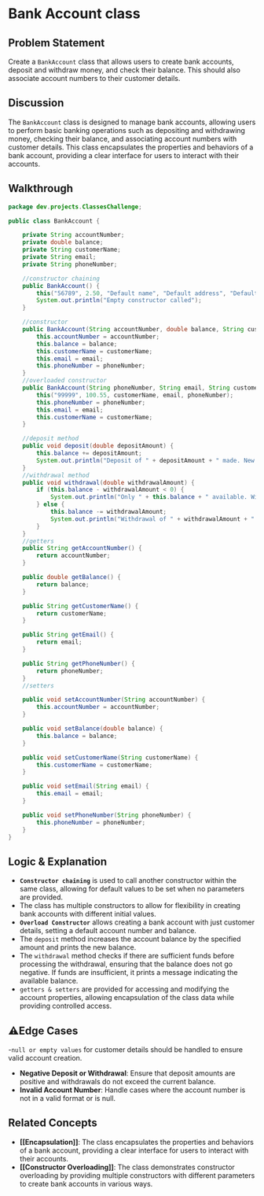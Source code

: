 # Bank Account class
## Problem Statement
Create a `BankAccount` class that allows users to create bank accounts, deposit and withdraw money, and check their balance. This should also associate account numbers to their customer details.
## Discussion
The `BankAccount` class is designed to manage bank accounts, allowing users to perform basic banking operations such as depositing and withdrawing money, checking their balance, and associating account numbers with customer details. This class encapsulates the properties and behaviors of a bank account, providing a clear interface for users to interact with their accounts.
## Walkthrough
```java
package dev.projects.ClassesChallenge;

public class BankAccount {

    private String accountNumber;
    private double balance;
    private String customerName;
    private String email;
    private String phoneNumber;

    //constructor chaining
    public BankAccount() {
        this("56789", 2.50, "Default name", "Default address", "Default phone");
        System.out.println("Empty constructor called");
    }

    //constructor
    public BankAccount(String accountNumber, double balance, String customerName, String email, String phoneNumber) {
        this.accountNumber = accountNumber;
        this.balance = balance;
        this.customerName = customerName;
        this.email = email;
        this.phoneNumber = phoneNumber;
    }
    //overloaded constructor
    public BankAccount(String phoneNumber, String email, String customerName) {
        this("99999", 100.55, customerName, email, phoneNumber);
        this.phoneNumber = phoneNumber;
        this.email = email;
        this.customerName = customerName;
    }

    //deposit method
    public void deposit(double depositAmount) {
        this.balance += depositAmount;
        System.out.println("Deposit of " + depositAmount + " made. New balance is " + this.balance);
    }
    //withdrawal method
    public void withdrawal(double withdrawalAmount) {
        if (this.balance - withdrawalAmount < 0) {
            System.out.println("Only " + this.balance + " available. Withdrawal not processed");
        } else {
            this.balance -= withdrawalAmount;
            System.out.println("Withdrawal of " + withdrawalAmount + " processed. Remaining balance = " + this.balance);
        }
    }
    //getters
    public String getAccountNumber() {
        return accountNumber;
    }

    public double getBalance() {
        return balance;
    }

    public String getCustomerName() {
        return customerName;
    }

    public String getEmail() {
        return email;
    }

    public String getPhoneNumber() {
        return phoneNumber;
    }
    //setters

    public void setAccountNumber(String accountNumber) {
        this.accountNumber = accountNumber;
    }

    public void setBalance(double balance) {
        this.balance = balance;
    }

    public void setCustomerName(String customerName) {
        this.customerName = customerName;
    }

    public void setEmail(String email) {
        this.email = email;
    }

    public void setPhoneNumber(String phoneNumber) {
        this.phoneNumber = phoneNumber;
    }
}
```
## Logic & Explanation
- **`Constructor chaining`** is used to call another constructor within the same class, allowing for default values to be set when no parameters are provided.
- The class has multiple constructors to allow for flexibility in creating bank accounts with different initial values.
- **`Overload Constructor`** allows creating a bank account with just customer details, setting a default account number and balance.
- The `deposit` method increases the account balance by the specified amount and prints the new balance.
- The `withdrawal` method checks if there are sufficient funds before processing the withdrawal, ensuring that the balance does not go negative. If funds are insufficient, it prints a message indicating the available balance.
- `getters & setters` are provided for accessing and modifying the account properties, allowing encapsulation of the class data while providing controlled access.
## ⚠️Edge Cases
-`null or empty values` for customer details should be handled to ensure valid account creation.
- **Negative Deposit or Withdrawal**: Ensure that deposit amounts are positive and withdrawals do not exceed the current balance.
- **Invalid Account Number**: Handle cases where the account number is not in a valid format or is null.

## Related Concepts
- **[[Encapsulation]]**: The class encapsulates the properties and behaviors of a bank account, providing a clear interface for users to interact with their accounts.
- **[[Constructor Overloading]]**: The class demonstrates constructor overloading by providing multiple constructors with different parameters to create bank accounts in various ways.